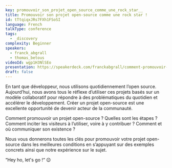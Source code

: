 ```yaml
---
key: promouvoir_son_projet_open_source_comme_une_rock_star__
title: Promouvoir son projet open-source comme une rock star !
id: tTtqiqxJRs7FXh1FSoSI
language: French
talkType: conference
tags:
  - _discovery
complexity: Beginner
speakers:
  - franck_abgrall
  - thomas_betous
videoId: wgp1H3NlSEo
presentation: https://speakerdeck.com/franckabgrall/comment-promouvoir-son-projet-open-source
draft: false
---
```

En tant que développeur, nous utilisons quotidiennement l’open source. Aujourd’hui, nous avons tous le réflexe d’utiliser ces projets basés sur un modèle collaboratif pour répondre à des problématiques du quotidien et accélérer le développement. Créer un projet open-source est une excellente opportunité de devenir acteur de la communauté.

Comment promouvoir un projet open-source ? Quelles sont les étapes ? Comment inciter les visiteurs à l’utiliser, voire à y contribuer ?  Comment et où communiquer son existence ?

Nous vous donnerons toutes les clés pour promouvoir votre projet open-source dans les meilleures conditions en s’appuyant sur des exemples concrets ainsi que notre expérience sur le sujet.

“Hey ho, let's go !“ 😉